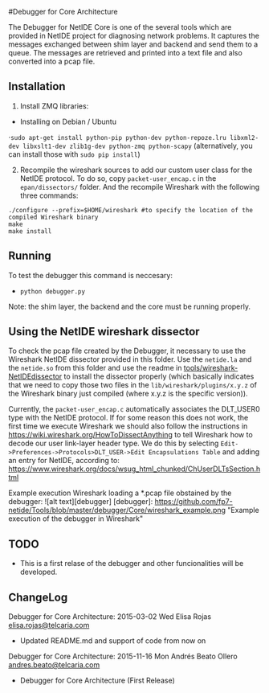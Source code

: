 #Debugger for Core Architecture

The Debugger for NetIDE Core is one of the several tools which are provided in NetIDE project for diagnosing network problems. It captures the messages exchanged between shim layer and backend and send them to a queue. The messages are retrieved and printed into a text file and also converted into a pcap file.


## Installation

1) Install ZMQ libraries:

* Installing on Debian / Ubuntu 

⋅```sudo apt-get install python-pip python-dev python-repoze.lru libxml2-dev libxslt1-dev zlib1g-dev python-zmq python-scapy```
(alternatively, you can install those with ```sudo pip install```)

2) Recompile the wireshark sources to add our custom user class for the NetIDE protocol. To do so, copy ```packet-user_encap.c``` in the ```epan/dissectors/``` folder. And the recompile Wireshark with the following three commands:
```
./configure --prefix=$HOME/wireshark #to specify the location of the compiled Wireshark binary
make
make install
```

## Running

To test the debugger this command is neccesary:
* ```python debugger.py```

Note: the shim layer, the backend and the core must be running properly.

## Using the NetIDE wireshark dissector

To check the pcap file created by the Debugger, it necessary to use the Wireshark NetIDE dissector provided in this folder. Use the ```netide.la``` and the ```netide.so``` from this folder and use the readme in [tools/wireshark-NetIDEdissector](https://github.com/fp7-netide/Tools/tree/master/wireshark-NetIDEdissector) to install the dissector properly (which basically indicates that we need to copy those two files in the ```lib/wireshark/plugins/x.y.z``` of the Wireshark binary just compiled (where x.y.z is the specific version)).

Currently, the ```packet-user_encap.c``` automatically associates the DLT_USER0 type with the NetIDE protocol. If for some reason this does not work, the first time we execute Wireshark we should also follow the instructions in https://wiki.wireshark.org/HowToDissectAnything to tell Wireshark how to decode our user link-layer header type. We do this by selecting ```Edit->Preferences->Protocols>DLT_USER->Edit Encapsulations Table``` and adding an entry for NetIDE, according to: https://www.wireshark.org/docs/wsug_html_chunked/ChUserDLTsSection.html

Example execution Wireshark loading a *.pcap file obstained by the debugger:
![alt text][debugger]
[debugger]: https://github.com/fp7-netide/Tools/blob/master/debugger/Core/wireshark_example.png "Example execution of the debugger in Wireshark"

## TODO

* This is a first relase of the debugger and other funcionalities will be developed.


## ChangeLog

Debugger for Core Architecture: 2015-03-02 Wed Elisa Rojas <elisa.rojas@telcaria.com>

   * Updated README.md and support of code from now on

Debugger for Core Architecture: 2015-11-16 Mon Andrés Beato Ollero <andres.beato@telcaria.com>

   * Debugger for Core Architecture (First Release)
